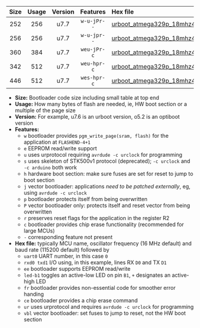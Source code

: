 |Size|Usage|Version|Features|Hex file|
|:-:|:-:|:-:|:-:|:--|
|252|256|u7.7|`w-u-jPr--`|[urboot_atmega329p_18mhz432_2400bps_uart0_rxe0_txe1_led+b5_ur_vbl.hex](https://raw.githubusercontent.com/stefanrueger/urboot.hex/main/cores/megacore/atmega329p/fcpu_18mhz432/2400_bps/urboot_atmega329p_18mhz432_2400bps_uart0_rxe0_txe1_led+b5_ur_vbl.hex)|
|256|256|u7.7|`w-u-jpr--`|[urboot_atmega329p_18mhz432_2400bps_uart0_rxe0_txe1_led+b5_fr_ur_vbl.hex](https://raw.githubusercontent.com/stefanrueger/urboot.hex/main/cores/megacore/atmega329p/fcpu_18mhz432/2400_bps/urboot_atmega329p_18mhz432_2400bps_uart0_rxe0_txe1_led+b5_fr_ur_vbl.hex)|
|360|384|u7.7|`weu-jPr-c`|[urboot_atmega329p_18mhz432_2400bps_uart0_rxe0_txe1_ee_led+b5_fr_ce_ur_vbl.hex](https://raw.githubusercontent.com/stefanrueger/urboot.hex/main/cores/megacore/atmega329p/fcpu_18mhz432/2400_bps/urboot_atmega329p_18mhz432_2400bps_uart0_rxe0_txe1_ee_led+b5_fr_ce_ur_vbl.hex)|
|342|512|u7.7|`weu-hpr-c`|[urboot_atmega329p_18mhz432_2400bps_uart0_rxe0_txe1_ee_led+b5_fr_ce_ur.hex](https://raw.githubusercontent.com/stefanrueger/urboot.hex/main/cores/megacore/atmega329p/fcpu_18mhz432/2400_bps/urboot_atmega329p_18mhz432_2400bps_uart0_rxe0_txe1_ee_led+b5_fr_ce_ur.hex)|
|446|512|u7.7|`wes-hpr-c`|[urboot_atmega329p_18mhz432_2400bps_uart0_rxe0_txe1_ee_led+b5_fr_ce.hex](https://raw.githubusercontent.com/stefanrueger/urboot.hex/main/cores/megacore/atmega329p/fcpu_18mhz432/2400_bps/urboot_atmega329p_18mhz432_2400bps_uart0_rxe0_txe1_ee_led+b5_fr_ce.hex)|

- **Size:** Bootloader code size including small table at top end
- **Usage:** How many bytes of flash are needed, ie, HW boot section or a multiple of the page size
- **Version:** For example, u7.6 is an urboot version, o5.2 is an optiboot version
- **Features:**
  + `w` bootloader provides `pgm_write_page(sram, flash)` for the application at `FLASHEND-4+1`
  + `e` EEPROM read/write support
  + `u` uses urprotocol requiring `avrdude -c urclock` for programming
  + `s` uses skeleton of STK500v1 protocol (deprecated); `-c urclock` and `-c arduino` both work
  + `h` hardware boot section: make sure fuses are set for reset to jump to boot section
  + `j` vector bootloader: applications *need to be patched externally*, eg, using `avrdude -c urclock`
  + `p` bootloader protects itself from being overwritten
  + `P` vector bootloader only: protects itself and reset vector from being overwritten
  + `r` preserves reset flags for the application in the register R2
  + `c` bootloader provides chip erase functionality (recommended for large MCUs)
  + `-` corresponding feature not present
- **Hex file:** typically MCU name, oscillator frequency (16 MHz default) and baud rate (115200 default) followed by
  + `uart0` UART number, in this case `0`
  + `rxd0 txd1` I/O using, in this example, lines RX `D0` and TX `D1`
  + `ee` bootloader supports EEPROM read/write
  + `led-b1` toggles an active-low LED on pin `B1`, `+` designates an active-high LED
  + `fr` bootloader provides non-essential code for smoother error handing
  + `ce` bootloader provides a chip erase command
  + `ur` uses urprotocol and requires `avrdude -c urclock` for programming
  + `vbl` vector bootloader: set fuses to jump to reset, not the HW boot section
